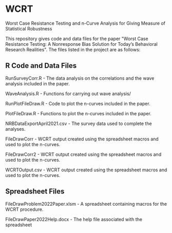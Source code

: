 # WCRT
Worst Case Resistance Testing and n-Curve Analysis for Giving Measure of Statistical Robustness

This repository gives code and data files for the paper "Worst Case Resistance Testing: A Nonresponse Bias Solution for Today’s Behavioral Research Realities".
The files listed in the project are as follows:

R Code and Data Files
----------------------
RunSurveyCorr.R - The data analysis on the correlations and the wave analysis included in the paper.

WaveAnalysis.R - Functions for carrying out wave analysis/

RunPlotFileDraw.R - Code to plot the n-curves included in the paper.

PlotFileDraw.R - Functions to plot the n-curves included in the paper.

NRBDataExportApril2021.csv - The survey data used to complete the analyses.

FileDrawCorr - WCRT output created using the spreadsheet macros and used to plot the n-curves.

FileDrawCorr2 - WCRT output created using the spreadsheet macros and used to plot the n-curves.

WCRTOutput.csv - WCRT output created using the spreadsheet macros and used to plot the n-curves.


Spreadsheet Files
-----------------
FileDrawProblem2022Paper.xlsm - A spreadsheet containing macros for the WCRT procedure.

FileDrawPaper2022Help.docx - The help file associated with the spreadsheet
